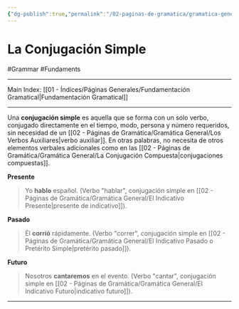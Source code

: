 ```yaml
---
{"dg-publish":true,"permalink":"/02-paginas-de-gramatica/gramatica-general/la-conjugacion-simple/"}
---
```


# La Conjugación Simple
#Grammar #Fundaments 
___
Main Index: [[01 - Índices/Páginas Generales/Fundamentación Gramatical\|Fundamentación Gramatical]]
___
Una **conjugación simple** es aquella que se forma con un solo verbo, conjugado directamente en el tiempo, modo, persona y número requeridos, sin necesidad de un [[02 - Páginas de Gramática/Gramática General/Los Verbos Auxiliares\|verbo auxiliar]]. En otras palabras, no necesita de otros elementos verbales adicionales como en las [[02 - Páginas de Gramática/Gramática General/La Conjugación Compuesta\|conjugaciones compuestas]].

**Presente**

> Yo **hablo** español.
> 	 (Verbo "hablar", conjugación simple en [[02 - Páginas de Gramática/Gramática General/El Indicativo Presente\|presente de indicativo]]).
 
**Pasado**

> Él **corrió** rápidamente.
> 	 (Verbo "correr", conjugación simple en [[02 - Páginas de Gramática/Gramática General/El Indicativo Pasado o Pretérito Simple\|pretérito pasado]]).

**Futuro**

> Nosotros **cantaremos** en el evento.
> 	 (Verbo "cantar", conjugación simple en [[02 - Páginas de Gramática/Gramática General/El Indicativo Futuro\|indicativo futuro]]).

___
